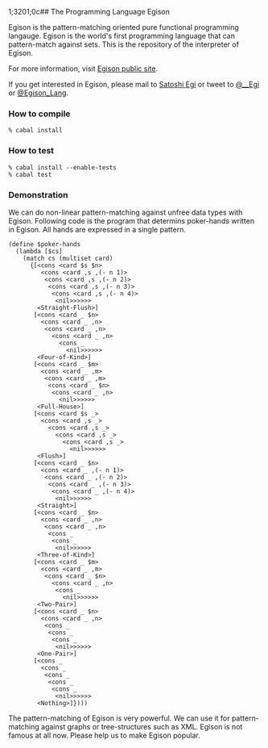 1;3201;0c## The Programming Language Egison

Egison is the pattern-matching oriented pure functional programming langauge.
Egison is the world's first programming language that can pattern-match against sets.
This is the repository of the interpreter of Egison.

For more information, visit [Egison public site](http://www.egison.org).

If you get interested in Egison, please mail to [Satoshi Egi](http://www.egison.org/~egi/) or tweet to [@__Egi](https://twitter.com/__Egi) or [@Egison_Lang](https://twitter.com/Egison_Lang).

### How to compile

```
% cabal install
```

### How to test

```
% cabal install --enable-tests
% cabal test
```

### Demonstration

We can do non-linear pattern-matching against unfree data types with Egison.
Following code is the program that determins poker-hands written in Egison.
All hands are expressed in a single pattern.

```
(define $poker-hands
  (lambda [$cs]
    (match cs (multiset card)
      {[<cons <card $s $n>
         <cons <card ,s ,(- n 1)>
          <cons <card ,s ,(- n 2)>
           <cons <card ,s ,(- n 3)>
            <cons <card ,s ,(- n 4)>
             <nil>>>>>>
        <Straight-Flush>]
       [<cons <card _ $n>
         <cons <card _ ,n>
          <cons <card _ ,n>
            <cons <card _ ,n>
              <cons _
                <nil>>>>>>
        <Four-of-Kind>]
       [<cons <card _ $m>
         <cons <card _ ,m>
          <cons <card _ ,m>
           <cons <card _ $n>
            <cons <card _ ,n>
              <nil>>>>>>
        <Full-House>]
       [<cons <card $s _>
         <cons <card ,s _>
           <cons <card ,s _>
             <cons <card ,s _>
               <cons <card ,s _>
                 <nil>>>>>>
        <Flush>]
       [<cons <card _ $n>
         <cons <card _ ,(- n 1)>
          <cons <card _ ,(- n 2)>
           <cons <card _ ,(- n 3)>
            <cons <card _ ,(- n 4)>
             <nil>>>>>>
        <Straight>]
       [<cons <card _ $n>
         <cons <card _ ,n>
          <cons <card _ ,n>
           <cons _
            <cons _
             <nil>>>>>>
        <Three-of-Kind>]
       [<cons <card _ $m>
         <cons <card _ ,m>
          <cons <card _ $n>
            <cons <card _ ,n>
             <cons _
               <nil>>>>>>
        <Two-Pair>]
       [<cons <card _ $n>
         <cons <card _ ,n>
          <cons _
           <cons _
            <cons _
             <nil>>>>>>
        <One-Pair>]
       [<cons _
         <cons _
          <cons _
           <cons _
            <cons _
             <nil>>>>>>
        <Nothing>]})))
```

The pattern-matching of Egison is very powerful.
We can use it for pattern-matching against graphs or tree-structures such as XML.
Egison is not famous at all now.
Please help us to make Egison popular.
